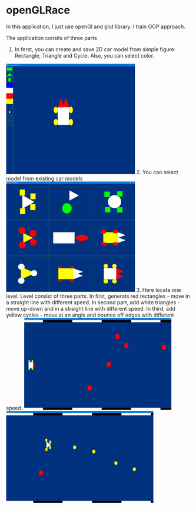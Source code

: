 # openGLRace
In this application, I just use openGl and glut library. I train OOP approach.

The application consits of three parts
1. In ferst, you can create and save 2D car model from simple figure: Rectangle, Triangle and Cycle. Also, you can select color.
<img src="https://github.com/andrey-sorok/openGLRace/blob/Race_2/Textures/I.jpg" height="300" width="350" >
2. You can select model from existing car models
<img src="https://github.com/andrey-sorok/openGLRace/blob/Race_2/Textures/II.jpg" height="300" width="350" >
3. Here locate one level. Level consist of three parts. In first, generats red rectangles - move in a straight line with different speed.
In second part, add white triangles - move up-down and in a straight line with different speed.
In third, add yellow cycles - move at an angle and bounce off edges with different speed.
<img src="https://github.com/andrey-sorok/openGLRace/blob/Race_2/Textures/III.jpg" height="250" width="400" >

<img src="https://github.com/andrey-sorok/openGLRace/blob/Race_2/Textures/IV.jpg" height="250" width="400" >
